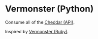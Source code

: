 Vermonster (Python)
===================

Consume all of the [Cheddar (API)](https://cheddarapp.com/developer).

Inspired by [Vermonster (Ruby)](https://github.com/eturk/vermonster).